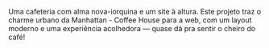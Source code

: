 Uma cafeteria com alma nova-iorquina e um site à altura. Este projeto traz o charme urbano da Manhattan - Coffee House para a web, com um layout moderno e uma experiência acolhedora — quase dá pra sentir o cheiro do café!
